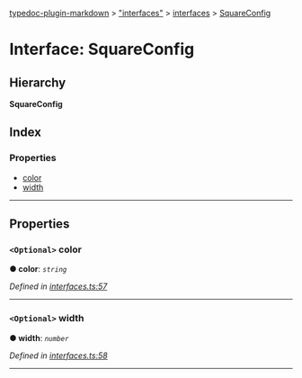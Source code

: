 [typedoc-plugin-markdown](../README.md) > ["interfaces"](../modules/_interfaces_.md) > [interfaces](../modules/_interfaces_.interfaces.md) > [SquareConfig](../interfaces/_interfaces_.interfaces.squareconfig.md)

# Interface: SquareConfig

## Hierarchy

**SquareConfig**

## Index

### Properties

* [color](_interfaces_.interfaces.squareconfig.md#color)
* [width](_interfaces_.interfaces.squareconfig.md#width)

---

## Properties

<a id="color"></a>

### `<Optional>` color

**● color**: *`string`*

*Defined in [interfaces.ts:57](https://github.com/tgreyuk/typedoc-plugin-markdown/blob/master/test/src/interfaces.ts#L57)*

___
<a id="width"></a>

### `<Optional>` width

**● width**: *`number`*

*Defined in [interfaces.ts:58](https://github.com/tgreyuk/typedoc-plugin-markdown/blob/master/test/src/interfaces.ts#L58)*

___

